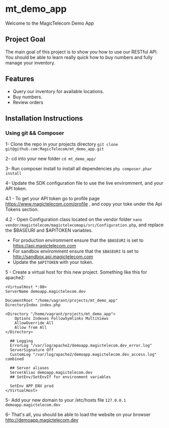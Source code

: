 # mt_demo_app
Welcome to the MagicTelecom Demo App

## Project Goal
The main goal of this project is to show you how to use our RESTful API. You should be able to learn really quick how to buy numbers and fully manage your inventory.

## Features
- Query our inventory for available locations.
- Buy numbers.
- Review orders

## Installation Instructions

### Using git && Composer 

1- Clone the repo in your projects directory ```git clone git@github.com:MagicTelecom/mt_demo_app.git``` 

2- cd into your new folder ```cd mt_demo_app/```

3- Run composer install to install all dependencies ```php composer.phar install```

4- Update the SDK configuration file to use the live enviromment, and your API token. 

4.1 - To get your API token go to profile page https://www.magictelecom.com/profile , and copy your toke under the Api Tokens section.

4.2 - Open Configuration class located on the vendor folder ```nano vendor/magictelecom/magictelecomapi/src/Configuration.php```, and replace the $BASEURI and $APITOKEN variables. 
  - For production enviromment ensure that the ```$BASEURI``` is set to https://api.magictelecom.com
  - For sandbox enviromment ensure that the ```$BASEURI``` is set to http://sandbox.api.magictelecom.com
  - Update the ```$APITOKEN``` with your token. 


5 - Create a virtual host for this new project. Something like this for apache2: 

```
<VirtualHost *:80>
ServerName demoapp.magictelecom.dev

DocumentRoot "/home/vagrant/projects/mt_demo_app"
DirectoryIndex index.php

<Directory "/home/vagrant/projects/mt_demo_app">
    Options Indexes FollowSymlinks MultiViews
    AllowOverride All
    Allow from All
</Directory>

  ## Logging
  ErrorLog "/var/log/apache2/demoapp.magictelecom.dev_error.log"
  ServerSignature Off
  CustomLog "/var/log/apache2/demoapp.magictelecom.dev_access.log" combined 

  ## Server aliases
  ServerAlias demoapp.magictelecom.dev
  ## SetEnv/SetEnvIf for environment variables
  
  SetEnv APP_ENV prod
</VirtualHost>

```


5- Add your new domain to your /etc/hosts file ```127.0.0.1 demoapp.magictelecom.dev```

6- That's all, you should be able to load the website on your browser http://demoapp.magictelecom.dev
